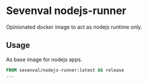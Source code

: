 # Sevenval nodejs-runner

Opinionated docker image to act as nodejs runtime only.

## Usage

As base image for nodejs apps.

```Dockerfile
FROM sevenval/nodejs-runner:latest AS release
...
```
